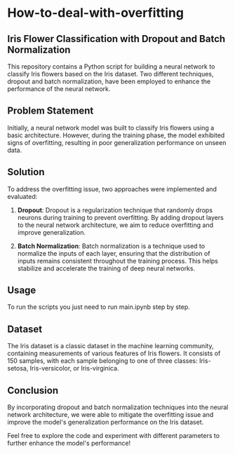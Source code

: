# How-to-deal-with-overfitting

## Iris Flower Classification with Dropout and Batch Normalization

This repository contains a Python script for building a neural network to classify Iris flowers based on the Iris dataset. Two different techniques, dropout and batch normalization, have been employed to enhance the performance of the neural network.

## Problem Statement

Initially, a neural network model was built to classify Iris flowers using a basic architecture. However, during the training phase, the model exhibited signs of overfitting, resulting in poor generalization performance on unseen data.

## Solution

To address the overfitting issue, two approaches were implemented and evaluated:

1. **Dropout**: Dropout is a regularization technique that randomly drops neurons during training to prevent overfitting. By adding dropout layers to the neural network architecture, we aim to reduce overfitting and improve generalization.

2. **Batch Normalization**: Batch normalization is a technique used to normalize the inputs of each layer, ensuring that the distribution of inputs remains consistent throughout the training process. This helps stabilize and accelerate the training of deep neural networks.

## Usage

To run the scripts you just need to run main.ipynb step by step.

## Dataset

The Iris dataset is a classic dataset in the machine learning community, containing measurements of various features of Iris flowers. It consists of 150 samples, with each sample belonging to one of three classes: Iris-setosa, Iris-versicolor, or Iris-virginica.

## Conclusion

By incorporating dropout and batch normalization techniques into the neural network architecture, we were able to mitigate the overfitting issue and improve the model's generalization performance on the Iris dataset.

Feel free to explore the code and experiment with different parameters to further enhance the model's performance!
